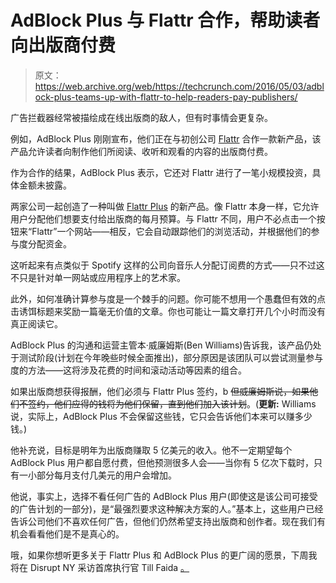 # AdBlock Plus 与 Flattr 合作，帮助读者向出版商付费 

> 原文：<https://web.archive.org/web/https://techcrunch.com/2016/05/03/adblock-plus-teams-up-with-flattr-to-help-readers-pay-publishers/>

广告拦截器经常被描绘成在线出版商的敌人，但有时事情会更复杂。

例如，AdBlock Plus 刚刚宣布，他们正在与初创公司 [Flattr](https://web.archive.org/web/20230124050840/https://flattr.com/) 合作一款新产品，该产品允许读者向制作他们所阅读、收听和观看的内容的出版商付费。

作为合作的结果，AdBlock Plus 表示，它还对 Flattr 进行了一笔小规模投资，具体金额未披露。

两家公司一起创造了一种叫做 [Flattr Plus](https://web.archive.org/web/20230124050840/https://flattrplus.com/) 的新产品。像 Flattr 本身一样，它允许用户分配他们想要支付给出版商的每月预算。与 Flattr 不同，用户不必点击一个按钮来“Flattr”一个网站——相反，它会自动跟踪他们的浏览活动，并根据他们的参与度分配资金。

这听起来有点类似于 Spotify 这样的公司向音乐人分配订阅费的方式——只不过这不只是针对单一网站或应用程序上的艺术家。

此外，如何准确计算参与度是一个棘手的问题。你可能不想用一个愚蠢但有效的点击诱饵标题来奖励一篇毫无价值的文章。你也可能让一篇文章打开几个小时而没有真正阅读它。

AdBlock Plus 的沟通和运营主管本·威廉姆斯(Ben Williams)告诉我，该产品仍处于测试阶段(计划在今年晚些时候全面推出)，部分原因是该团队可以尝试测量参与度的方法——这将涉及花费的时间和滚动活动等因素的组合。

如果出版商想获得报酬，他们必须与 Flattr Plus 签约，b ~~但威廉姆斯说，如果他们不签约，他们应得的钱将为他们保留，直到他们加入该计划~~。(**更新:** Williams 说，实际上，AdBlock Plus 不会保留这些钱，它只会告诉他们本来可以赚多少钱。)

他补充说，目标是明年为出版商赚取 5 亿美元的收入。他不一定期望每个 AdBlock Plus 用户都自愿付费，但他预测很多人会——当你有 5 亿次下载时，只有一小部分每月支付几美元的用户会增加。

他说，事实上，选择不看任何广告的 AdBlock Plus 用户(即使这是该公司可接受的广告计划的一部分)，是“最强烈要求这种解决方案的人。”基本上，这些用户已经告诉公司他们不喜欢任何广告，但他们仍然希望支持出版商和创作者。现在我们有机会看看他们是不是真心的。

哦，如果你想听更多关于 Flattr Plus 和 AdBlock Plus 的更广阔的愿景，下周我将在 Disrupt NY 采访首席执行官 Till Faida [。](https://web.archive.org/web/20230124050840/https://techcrunch.com/2016/03/16/execs-from-the-iab-and-adblock-plus-will-discuss-the-future-ads-at-disrupt-ny/)
